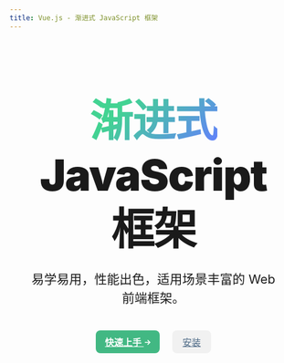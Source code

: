 ```yaml
---
title: Vue.js - 渐进式 JavaScript 框架
---
```


<section id="hero">
    <h1 class="tagline">
        <span class="accent">渐进式</span><br />JavaScript 框架
    </h1>
    <p class="description">
        易学易用，性能出色，适用场景丰富的 Web 前端框架。
    </p>
    <p class="actions">
        <a class="get-started" href="/guide/introduction">
            快速上手
            <svg class="icon"
                xmlns="http://www.w3.org/2000/svg"
                width="10"
                height="10"
                viewBox="0 0 24 24"><path d="M13.025 1l-2.847 2.828 6.176 6.176h-16.354v3.992h16.354l-6.176 6.176 2.847 2.828 10.975-11z"></path></svg>
        </a>
        <a class="setup" href="/guide/quick-start">安装</a>
    </p>
</section>

<style scoped>
@media (min-width: 1280px) {
	#VPContent .aside {
		display: none;
	}
}
section#hero {
	padding: 96px 32px;
	text-align: center;
}
.tagline {
	font-size: 76px;
	line-height: 1.25;
	font-weight: 900;
	letter-spacing: -1.5px;
	max-width: 960px;
	margin: 0 auto;
}
html:not(.dark) .accent,
.dark .tagline {
	background: -webkit-linear-gradient(315deg, #42d392 25%, #647eff);
	background-clip: text;
	-webkit-background-clip: text;
	-webkit-text-fill-color: transparent;
}
.description {
	max-width: 960px;
	line-height: 1.5;
	color: var(--vt-c-text-2);
	transition: color 0.5s;
	font-size: 22px;
	margin: 24px auto 40px;
}
.actions a {
	font-size: 16px;
	display: inline-block;
	background-color: #f1f1f1;
	color: #476582;
	padding: 8px 18px;
	font-weight: 500;
	border-radius: 8px;
	transition: background-color 0.5s, color 0.5s;
}
.actions .get-started {
	font-size: 16px;
	display: inline-block;
	border-radius: 8px;
	transition: background-color 0.5s, color 0.5s;
	position: relative;
	font-weight: 600;
	background-color: #42b883;
	color: #fff;
	margin-right: 18px;
	padding: 8px 1em;
}
.actions .icon {
	display: inline;
	position: relative;
	top: -1px;
	margin-left: 2px;
	fill: currentColor;
	transition: transform 0.2s;
}
#VPContent .aside {
	display: none;
}
</style>